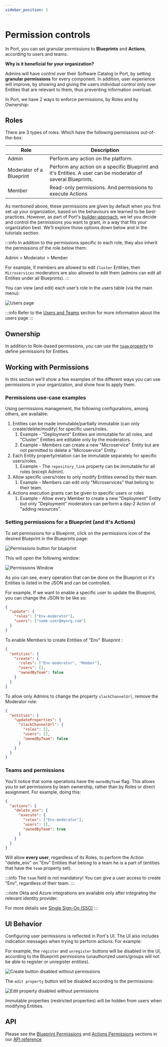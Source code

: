 ```yaml
---
sidebar_position: 3
---
```


# Permission controls

In Port, you can set granular permissions to **Blueprints** and **Actions**, according to users and teams.

**Why is it beneficial for your organization?**

Admins will have control over their Software Catalog in Port, by setting **granular permissions** for every component. In addition, user experience will improve, by showing and giving the users individual control only over Entities that are relevant to them, thus preventing information overload.

In Port, we have 2 ways to enforce permissions, by Roles and by Ownership:

## Roles

There are 3 types of roles. Which have the following permissions out-of-the-box:

| Role                     | Description                                                                                                  |
| ------------------------ | ------------------------------------------------------------------------------------------------------------ |
| Admin                    | Perform any action on the platform.                                                                          |
| Moderator of a Blueprint | Perform any action on a specific Blueprint and it's Entities. A user can be moderator of several Blueprints. |
| Member                   | Read-only permissions. And permissions to execute Actions                                                    |

As mentioned above, these permissions are given by default when you first set up your organization, based on the behaviours we learned to be best-practices.
However, as part of Port's [builder-approach](#whats-a-builder-based-developer-portal), we let you decide and control the permissions you want to grant, in a way that fits your organization best. We'll explore those options down below and in the tutorials section.

:::info
In addition to the permissions specific to each role, they also inherit the permissions of the role below them:

Admin > Moderator > Member

For example, if members are allowed to edit `Cluster` Entities, then `Microservices` moderators are also allowed to edit them (admins can edit all Entities under all Blueprints).
:::

You can view (and edit) each user’s role in the users table (via the main menu):

![Users page](../../../static/img/platform-overview/role-based-access-control/permissions/usersPageRolesHightlight.png)

:::info
Refer to the [Users and Teams](./users-and-teams-management) section for more information about the users page
:::

## Ownership

In addition to Role-based permissions, you can use the [`team` property](../port-components/entity#teams-and-ownership) to define permissions for Entities.

## Working with Permissions

In this section we'll show a few examples of the different ways you can use permissions in your organization, and show how to apply them.

### Permissions use-case examples

Using permissions management, the following configurations, among others, are available:

1. Entities can be made immutable/partially immutable (can only create/delete/modify) for specific users/roles.
   1. Example - "Deployment" Entities are immutable for all roles, and "Cluster" Entities are editable only by the moderators.
   2. Example - Members can create a new "Microservice" Entity but are not permitted to delete a "Microservice" Entity.
2. Each Entity property/relation can be immutable separately for specific users/roles.
   1. Example - The `repository_link` property can be immutable for all roles (except Admin).
3. Allow specific users/roles to only modify Entities owned by their team.
   1. Example - Members can edit only "Microservices" that belong to their team.
4. Actions execution grants can be given to specific users or roles
   1. Example - Allow every Member to create a new "Deployment" Entity but only "Deployment" moderators can perform a day-2 Action of "adding resources".

### Setting permissions for a Blueprint (and it's Actions)

To set permissions for a Blueprint, click on the permissions icon of the desired Blueprint in the Blueprints page:

![Permissions button for blueprint](../../../static/img/platform-overview/role-based-access-control/permissions/permissionsOfBlueprint.png)

This will open the following window:

![Permissions Window](../../../static/img/platform-overview/role-based-access-control/permissions/permissionsModal.png)

As you can see, every operation that can be done on the Blueprint or it's Entities is listed in the JSON and can be controlled.

For example, If we want to enable a specific user to update the Blueprint, you can change the JSON to be like so:

```json showLineNumbers
{
  "update": {
    "roles": ["Env-moderator"],
    "users": ["some-user@myorg.com"]
  }
}
```

To enable Members to create Entities of "Env" Blueprint :

```json showLineNumbers
{
  "entities": {
    "create": {
      "roles": ["Env-moderator", "Member"],
      "users": [],
      "ownedByTeam": false
    }
  }
}
```

To allow only Admins to change the property `slackChannelUrl`, remove the Moderator role:

```json showLineNumbers
{
  "entities": {
    "updateProperties": {
      "slackChannelUrl": {
        "roles": [],
        "users": [],
        "ownedByTeam": false
      }
    }
  }
}
```

### Teams and permissions

You'll notice that some operations have the `ownedByTeam` flag. This allows you to set permissions by team ownership, rather than by Roles or direct assignment.
For example, doing this:

```json showLineNumbers
{
  "actions": {
    "delete_env": {
      "execute": {
        "roles": ["Env-moderator"],
        "users": [],
        "ownedByTeam": true
      }
    }
  }
}
```

Will allow **every user**, regardless of its Roles, to perform the Action "delete_env" on "Env" Entities that belong to a team he is a part of (entities that have the `team` property set).

:::info
The `team` field is not mandatory! You can give a user access to create "Env", regardless of their team.
:::

:::note
Okta and Azure integrations are available only after integrating the relevant identity provider.

For more details see [Single Sign-On (SSO)](../../single-sign-on/)
:::

## UI Behavior

Configuring user permissions is reflected in Port's UI. The UI also includes indication messages when trying to perform actions. For example:

For example, the `register` and `unregister` buttons will be disabled in the UI, according to the Blueprint permissions (unauthorized users/groups will not be able to register or unregister entities).

![Create button disabled without permissions](../../../static/img/platform-overview/role-based-access-control/permissions/memberNoCreatePermission.png)

The `edit property` button will be disabled according to the permissions:

![Edit property disabled without permissions](../../../static/img/platform-overview/role-based-access-control/permissions/memberNoEditPermission.png)

Immutable properties (restricted properties) will be hidden from users when modifying Entities.

## API

Please see the [Blueprint Permissions](../../api-reference/#tag/Blueprints/paths/~1v1~1blueprints~1%7Bblueprint_identifier%7D~1permissions) and [Actions Permissions](../../api-reference/#tag/Actions/paths/~1v1~1blueprints~1%7Bblueprint_identifier%7D~1actions~1%7Baction_identifier%7D~1permissions/get) sections in our [API reference](../../api-reference/)
